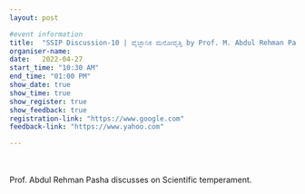 ```yaml
---
layout: post

#event information
title:  "SSIP Discussion-10 | ವೈಜ್ಞಾನಿಕ ಮನೋವೃತ್ತಿ by Prof. M. Abdul Rehman Pasha"
organiser-name: 
date:   2022-04-27
start_time: "10:30 AM"
end_time: "01:00 PM"
show_date: true
show_time: true
show_register: true
show_feedback: true
registration-link: "https://www.google.com"
feedback-link: "https://www.yahoo.com"

---
```


<br>
<br>
Prof. Abdul Rehman Pasha discusses on Scientific temperament.
